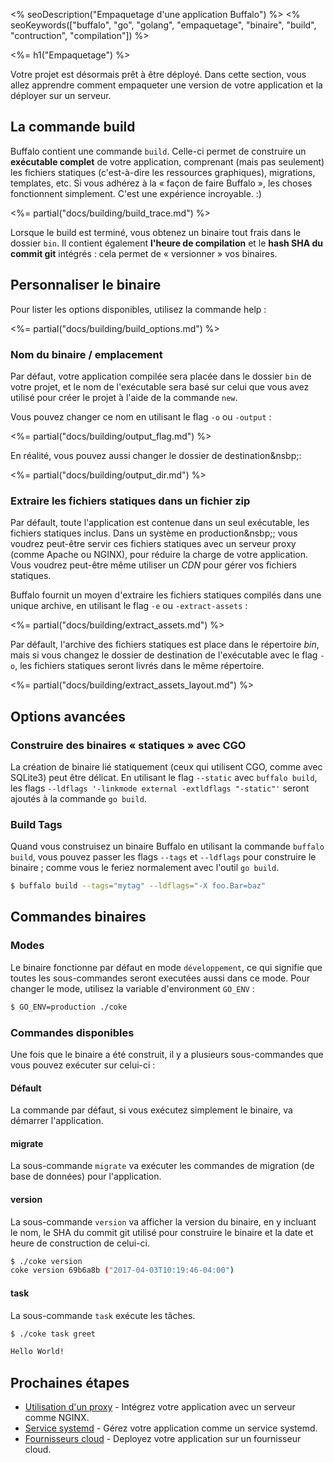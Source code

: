 <% seoDescription("Empaquetage d'une application Buffalo") %>
<% seoKeywords(["buffalo", "go", "golang", "empaquetage", "binaire", "build", "contruction", "compilation"]) %>

<%= h1("Empaquetage") %>

Votre projet est désormais prêt à être déployé. Dans cette section, vous allez apprendre comment empaqueter une version de votre application et la déployer sur un serveur.

## La commande build

Buffalo contient une commande `build`. Celle-ci permet de construire un **exécutable complet** de votre application, comprenant (mais pas seulement) les fichiers statiques (c'est-à-dire les ressources graphiques), migrations, templates, etc. Si vous adhérez à la «&nbsp;façon de faire Buffalo&nbsp;», les choses fonctionnent simplement. C'est une expérience incroyable. :)

<%= partial("docs/building/build_trace.md") %>

Lorsque le build est terminé, vous obtenez un binaire tout frais dans le dossier `bin`. Il contient également **l'heure de compilation** et le **hash SHA du commit git** intégrés&nbsp;: cela permet de «&nbsp;versionner&nbsp;» vos binaires.

## Personnaliser le binaire

Pour lister les options disponibles, utilisez la commande help&nbsp;:

<%= partial("docs/building/build_options.md") %>

### Nom du binaire / emplacement

Par défaut, votre application compilée sera placée dans le dossier `bin` de votre projet, et le nom de l'exécutable sera basé sur celui que vous avez utilisé pour créer le projet à l'aide de la commande `new`.

Vous pouvez changer ce nom en utilisant le flag `-o` ou `-output`&nbsp;:

<%= partial("docs/building/output_flag.md") %>

En réalité, vous pouvez aussi changer le dossier de destination&nsbp;:

<%= partial("docs/building/output_dir.md") %>

### Extraire les fichiers statiques dans un fichier zip

Par défault, toute l'application est contenue dans un seul exécutable, les fichiers statiques inclus. Dans un système en production&nsbp;; vous voudrez peut-être servir ces fichiers statiques avec un serveur proxy (comme Apache ou NGINX), pour réduire la charge de votre application. Vous voudrez peut-être même utiliser un *CDN* pour gérer vos fichiers statiques.

Buffalo fournit un moyen d'extraire les fichiers statiques compilés dans une unique archive, en utilisant le flag `-e` ou `-extract-assets`&nbsp;:

<%= partial("docs/building/extract_assets.md") %>

Par défault, l'archive des fichiers statiques est place dans le répertoire *bin*, mais si vous changez le dossier de destination de l'exécutable avec le flag `-o`, les fichiers statiques seront livrés dans le même répertoire.

<%= partial("docs/building/extract_assets_layout.md") %>

## Options avancées

### Construire des binaires « statiques » avec CGO

La création de binaire lié statiquement (ceux qui utilisent CGO, comme avec SQLite3) peut être délicat. En utilisant le flag `--static` avec `buffalo build`, les flags `--ldflags '-linkmode external -extldflags "-static"'` seront ajoutés à la commande `go build`.

### Build Tags

Quand vous construisez un binaire Buffalo en utilisant la commande `buffalo build`, vous pouvez passer les flags `--tags` et `--ldflags` pour construire le binaire&nbsp;; comme vous le feriez normalement avec l'outil `go build`.

```bash
$ buffalo build --tags="mytag" --ldflags="-X foo.Bar=baz"
```

## Commandes binaires

### Modes
Le binaire fonctionne par défaut en mode `développement`, ce qui signifie que toutes les sous-commandes seront executées aussi dans ce mode. Pour changer le mode, utilisez la variable d'environment `GO_ENV`&nbsp;:

```bash
$ GO_ENV=production ./coke
```

### Commandes disponibles

Une fois que le binaire a été construit, il y a plusieurs sous-commandes que vous pouvez exécuter sur celui-ci&nbsp;:

#### Défault

La commande par défaut, si vous exécutez simplement le binaire, va démarrer l'application.

#### migrate

La sous-commande `migrate` va exécuter les commandes de migration (de base de données) pour l'application.

#### version

La sous-commande `version` va afficher la version du binaire, en y incluant le nom, le SHA du commit git utilisé pour construire le binaire et la date et heure de construction de celui-ci.

```bash
$ ./coke version
coke version 69b6a8b ("2017-04-03T10:19:46-04:00")
```

#### task

La sous-commande `task` exécute les tâches.

```bash
$ ./coke task greet

Hello World!
```

## Prochaines étapes

* [Utilisation d'un proxy](/fr/docs/deploy/proxy) - Intégrez votre application avec un serveur comme NGINX.
* [Service systemd](/fr/docs/deploy/systemd) - Gérez votre application comme un service systemd.
* [Fournisseurs cloud](/fr/docs/deploy/providers) - Deployez votre application sur un fournisseur cloud.